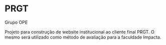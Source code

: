 # PRGT
Grupo OPE

Projeto para construção de website institucional ao cliente final PRGT.
O mesmo será utilizado como método de avaliação para a faculdade Impacta.